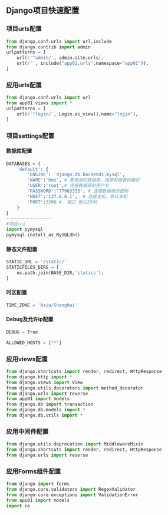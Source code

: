 ## Django项目快速配置

### 项目urls配置

```python
from django.conf.urls import url,include
from django.contrib import admin
urlpatterns = [
    url(r'^admin/', admin.site.urls),
    url(r'', include("app01.urls",namespace="app01")),
]
```

### 应用urls配置

```python
from django.conf.urls import url
from app01.views import *
urlpatterns = [
    url(r'^login/', Login.as_view(),name="login"),
]
```

### 项目settings配置

#### 数据库配置

```python
DATABASES = {
    'default': {
        'ENGINE': 'django.db.backends.mysql',
        'NAME':'bms', # 要连接的数据库，连接前需要创建好
        'USER':'root',# 连接数据库的用户名
        'PASSWORD':'77963333', # 连接数据库的密码
        'HOST':'127.0.0.1',  # 连接主机，默认本机
        'PORT':3306 #  端口 默认3306
    }
}
-----------------
#项目ini
import pymysql
pymysql.install_as_MySQLdb()
```

#### 静态文件配置

```python
STATIC_URL = '/static/'
STATICFILES_DIRS = [
    os.path.join(BASE_DIR,'statics'),
]
```

#### 时区配置

```python
TIME_ZONE = 'Asia/Shanghai'
```

#### Debug及允许ip配置

```python
DEBUG = True

ALLOWED_HOSTS = ["*"]
```

### 应用views配置

```python
from django.shortcuts import render, redirect, HttpResponse
from django.http import *
from django.views import View
from django.utils.decorators import method_decorator
from django.urls import reverse
from app01 import models
from django.db import transaction
from django.db.models import *
from django.db.utils import *
```

### 应用中间件配置

```python
from django.utils.deprecation import MiddlewareMixin
from django.shortcuts import render, redirect, HttpResponse
from django.urls import reverse
```

### 应用Forms组件配置

```python
from django import forms
from django.core.validators import RegexValidator
from django.core.exceptions import ValidationError
from app01 import models
import re
```


